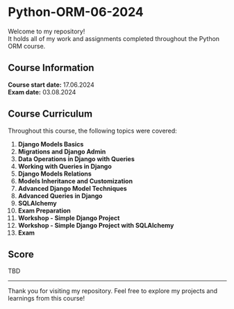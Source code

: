 # Python-ORM-06-2024

Welcome to my repository! \
It holds all of my work and assignments completed throughout the Python ORM course.

## Course Information

**Course start date:** 17.06.2024 \
**Exam date:** 03.08.2024

## Course Curriculum

Throughout this course, the following topics were covered:

1. **Django Models Basics**
2. **Migrations and Django Admin**
3. **Data Operations in Django with Queries**
4. **Working with Queries in Django**
5. **Django Models Relations**
6. **Models Inheritance and Customization**
7. **Advanced Django Model Techniques**
8. **Advanced Queries in Django**
9. **SQLAlchemy**
10. **Exam Preparation**
11. **Workshop - Simple Django Project**
12. **Workshop - Simple Django Project with SQLAlchemy**
13. **Exam**

## Score

TBD

---

Thank you for visiting my repository. Feel free to explore my projects and learnings from this course!
